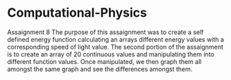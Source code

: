# Computational-Physics

Assaignment 8
The purpose of this assaignment was to create a self defined energy function calculating an arrays different energy values with a corresponding speed of light value. 
The second portion of the assaignment is to create an array of 20 continuous values and manipulating them into different function values. Once manipulated, we then graph them all amongst the same graph and see the differences amongst them. 
